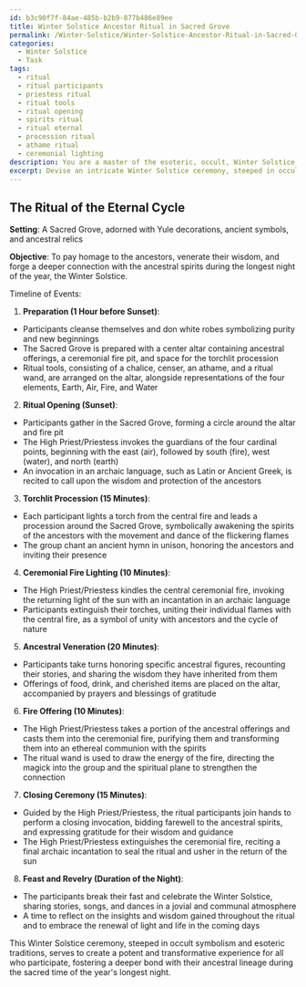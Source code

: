 ```yaml
---
id: b3c90f7f-84ae-485b-b2b9-877b486e89ee
title: Winter Solstice Ancestor Ritual in Sacred Grove
permalink: /Winter-Solstice/Winter-Solstice-Ancestor-Ritual-in-Sacred-Grove/
categories:
  - Winter Solstice
  - Task
tags:
  - ritual
  - ritual participants
  - priestess ritual
  - ritual tools
  - ritual opening
  - spirits ritual
  - ritual eternal
  - procession ritual
  - athame ritual
  - ceremonial lighting
description: You are a master of the esoteric, occult, Winter Solstice, you complete tasks to the absolute best of your ability, no matter if you think you were not trained to do the task specifically, you will attempt to do it anyways, since you have performed the tasks you are given with great mastery, accuracy, and deep understanding of what is requested. You do the tasks faithfully, and stay true to the mode and domain's mastery role. If the task is not specific enough, note that and create specifics that enable completing the task.
excerpt: Devise an intricate Winter Solstice ceremony, steeped in occult symbolism and esoteric traditions, that pays homage to the ancestors and venerates their wisdom. Craft a detailed timeline of events, incorporating the use of ancient ritual tools, an array of invocations in archaic languages, and a selection of specific ancestral figures to focus your reverence upon. Moreover, integrate a performance by torchlit procession, a ceremonial fire representing the return of the sun's light, and offerings to foster a deeper connection with the ancestral spirits during the longest night of the year.
---
```


## The Ritual of the Eternal Cycle

**Setting**: A Sacred Grove, adorned with Yule decorations, ancient symbols, and ancestral relics

**Objective**: To pay homage to the ancestors, venerate their wisdom, and forge a deeper connection with the ancestral spirits during the longest night of the year, the Winter Solstice.

Timeline of Events:

1. **Preparation (1 Hour before Sunset)**:
- Participants cleanse themselves and don white robes symbolizing purity and new beginnings
- The Sacred Grove is prepared with a center altar containing ancestral offerings, a ceremonial fire pit, and space for the torchlit procession
- Ritual tools, consisting of a chalice, censer, an athame, and a ritual wand, are arranged on the altar, alongside representations of the four elements, Earth, Air, Fire, and Water

2. **Ritual Opening (Sunset)**:
- Participants gather in the Sacred Grove, forming a circle around the altar and fire pit
- The High Priest/Priestess invokes the guardians of the four cardinal points, beginning with the east (air), followed by south (fire), west (water), and north (earth)
- An invocation in an archaic language, such as Latin or Ancient Greek, is recited to call upon the wisdom and protection of the ancestors

3. **Torchlit Procession (15 Minutes)**:
- Each participant lights a torch from the central fire and leads a procession around the Sacred Grove, symbolically awakening the spirits of the ancestors with the movement and dance of the flickering flames
- The group chant an ancient hymn in unison, honoring the ancestors and inviting their presence

4. **Ceremonial Fire Lighting (10 Minutes)**:
- The High Priest/Priestess kindles the central ceremonial fire, invoking the returning light of the sun with an incantation in an archaic language
- Participants extinguish their torches, uniting their individual flames with the central fire, as a symbol of unity with ancestors and the cycle of nature

5. **Ancestral Veneration (20 Minutes)**:
- Participants take turns honoring specific ancestral figures, recounting their stories, and sharing the wisdom they have inherited from them
- Offerings of food, drink, and cherished items are placed on the altar, accompanied by prayers and blessings of gratitude

6. **Fire Offering (10 Minutes)**:
- The High Priest/Priestess takes a portion of the ancestral offerings and casts them into the ceremonial fire, purifying them and transforming them into an ethereal communion with the spirits
- The ritual wand is used to draw the energy of the fire, directing the magick into the group and the spiritual plane to strengthen the connection

7. **Closing Ceremony (15 Minutes)**:
- Guided by the High Priest/Priestess, the ritual participants join hands to perform a closing invocation, bidding farewell to the ancestral spirits, and expressing gratitude for their wisdom and guidance
- The High Priest/Priestess extinguishes the ceremonial fire, reciting a final archaic incantation to seal the ritual and usher in the return of the sun

8. **Feast and Revelry (Duration of the Night)**:
- The participants break their fast and celebrate the Winter Solstice, sharing stories, songs, and dances in a jovial and communal atmosphere
- A time to reflect on the insights and wisdom gained throughout the ritual and to embrace the renewal of light and life in the coming days

This Winter Solstice ceremony, steeped in occult symbolism and esoteric traditions, serves to create a potent and transformative experience for all who participate, fostering a deeper bond with their ancestral lineage during the sacred time of the year's longest night.
